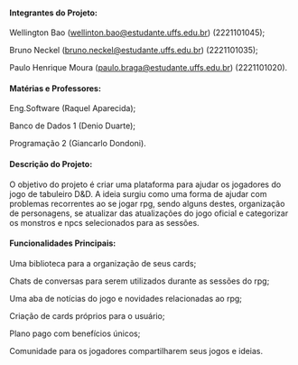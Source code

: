 #### Integrantes do Projeto: 

Wellington Bao (wellinton.bao@estudante.uffs.edu.br) (2221101045);

Bruno Neckel (bruno.neckel@estudante.uffs.edu.br) (2221101035);

Paulo Henrique Moura (paulo.braga@estudante.uffs.edu.br) (2221101020).

#### Matérias e Professores: 
Eng.Software (Raquel Aparecida);

Banco de Dados 1 (Denio Duarte);  

Programação 2 (Giancarlo Dondoni).

#### Descrição do Projeto: 

O objetivo do projeto é criar uma plataforma para ajudar os jogadores do jogo de tabuleiro D&D. 
A ideia surgiu como uma forma de ajudar com problemas recorrentes ao se jogar rpg, sendo alguns destes, organização de personagens,
se atualizar das atualizações do jogo oficial e categorizar os monstros e npcs selecionados para as sessões. 

#### Funcionalidades Principais:

  Uma biblioteca para a organização de seus cards;
  
  Chats de conversas para serem utilizados durante as sessões do rpg;
  
  Uma aba de notícias do jogo e novidades relacionadas ao rpg;

  Criação de cards próprios para o usuário; 
  
  Plano pago com benefícios únicos;
  
  Comunidade para os jogadores compartilharem seus jogos e ideias.
